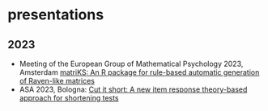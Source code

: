 # presentations

## 2023
 - Meeting of the European Group of Mathematical Psychology 2023, Amsterdam [matriKS: An R package for rule-based automatic generation of Raven-like matrices](empg2023/empg2023-Epifania.pdf)
 - ASA 2023, Bologna: [Cut it short: A new item response theory-based approach for shortening tests](Bologna2023/Cut-it-short.pdf)

